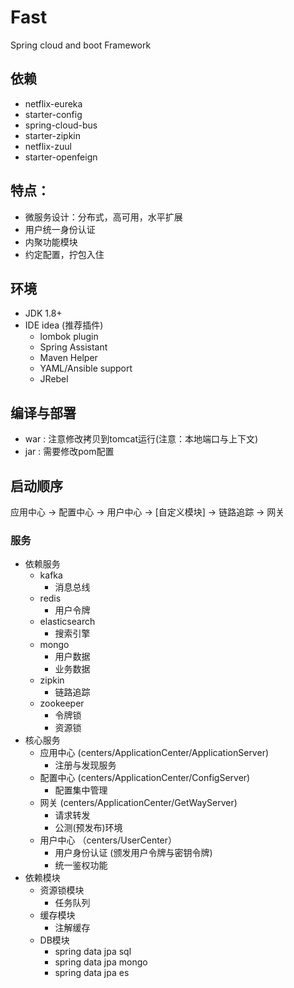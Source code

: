 # Fast
Spring cloud and boot Framework


## 依赖
- netflix-eureka
- starter-config
- spring-cloud-bus
- starter-zipkin 
- netflix-zuul
- starter-openfeign


## 特点：
- 微服务设计：分布式，高可用，水平扩展
- 用户统一身份认证
- 内聚功能模块
- 约定配置，拧包入住

	
## 环境
- JDK 1.8+ 
- IDE idea (推荐插件) 
    - lombok plugin 
    - Spring Assistant 
    - Maven Helper
    - YAML/Ansible support
    - JRebel
 
## 编译与部署
- war : 注意修改拷贝到tomcat运行(注意：本地端口与上下文)
- jar : 需要修改pom配置


## 启动顺序
应用中心 -> 配置中心 -> 用户中心 -> [自定义模块] -> 链路追踪 -> 网关 



### 服务
- 依赖服务
    - kafka
        - 消息总线
    - redis 
        - 用户令牌
    - elasticsearch
        - 搜索引擎
    - mongo
        - 用户数据
        - 业务数据
    - zipkin
        - 链路追踪
    - zookeeper
        - 令牌锁
        - 资源锁
- 核心服务
    - 应用中心 (centers/ApplicationCenter/ApplicationServer)
        - 注册与发现服务
    - 配置中心 (centers/ApplicationCenter/ConfigServer)
        - 配置集中管理
    - 网关 (centers/ApplicationCenter/GetWayServer)
        - 请求转发
        - 公测(预发布)环境
    - 用户中心 （centers/UserCenter）
        - 用户身份认证 (颁发用户令牌与密钥令牌)
        - 统一鉴权功能 
- 依赖模块
    - 资源锁模块
        - 任务队列
    - 缓存模块
        - 注解缓存
    - DB模块
        - spring data jpa sql
        - spring data jpa mongo
        - spring data jpa es